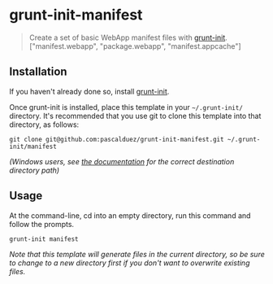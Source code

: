 # grunt-init-manifest

> Create a set of basic WebApp manifest files with [grunt-init][].  
> ["manifest.webapp", "package.webapp", "manifest.appcache"]

[grunt-init]: http://gruntjs.com/project-scaffolding

## Installation
If you haven't already done so, install [grunt-init][].

Once grunt-init is installed, place this template in your `~/.grunt-init/` directory. It's recommended that you use git to clone this template into that directory, as follows:

```
git clone git@github.com:pascalduez/grunt-init-manifest.git ~/.grunt-init/manifest
```

_(Windows users, see [the documentation][grunt-init] for the correct destination directory path)_

## Usage

At the command-line, cd into an empty directory, run this command and follow the prompts.

```
grunt-init manifest
```

_Note that this template will generate files in the current directory, so be sure to change to a new directory first if you don't want to overwrite existing files._
